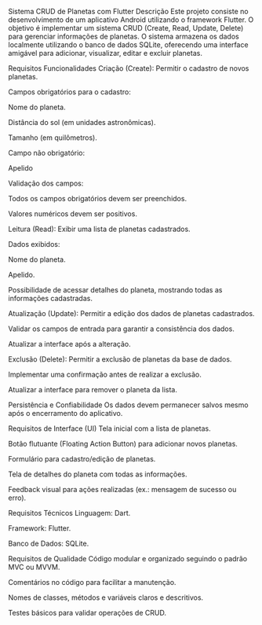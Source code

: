 Sistema CRUD de Planetas com Flutter
Descrição
Este projeto consiste no desenvolvimento de um aplicativo Android utilizando o framework Flutter. O objetivo é implementar um sistema CRUD (Create, Read, Update, Delete) para gerenciar informações de planetas. O sistema armazena os dados localmente utilizando o banco de dados SQLite, oferecendo uma interface amigável para adicionar, visualizar, editar e excluir planetas.

Requisitos
Funcionalidades
Criação (Create): Permitir o cadastro de novos planetas.

Campos obrigatórios para o cadastro:

Nome do planeta.

Distância do sol (em unidades astronômicas).

Tamanho (em quilômetros).

Campo não obrigatório:

Apelido

Validação dos campos:

Todos os campos obrigatórios devem ser preenchidos.

Valores numéricos devem ser positivos.

Leitura (Read): Exibir uma lista de planetas cadastrados.

Dados exibidos:

Nome do planeta.

Apelido.

Possibilidade de acessar detalhes do planeta, mostrando todas as informações cadastradas.

Atualização (Update): Permitir a edição dos dados de planetas cadastrados.

Validar os campos de entrada para garantir a consistência dos dados.

Atualizar a interface após a alteração.

Exclusão (Delete): Permitir a exclusão de planetas da base de dados.

Implementar uma confirmação antes de realizar a exclusão.

Atualizar a interface para remover o planeta da lista.

Persistência e Confiabilidade
Os dados devem permanecer salvos mesmo após o encerramento do aplicativo.

Requisitos de Interface (UI)
Tela inicial com a lista de planetas.

Botão flutuante (Floating Action Button) para adicionar novos planetas.

Formulário para cadastro/edição de planetas.

Tela de detalhes do planeta com todas as informações.

Feedback visual para ações realizadas (ex.: mensagem de sucesso ou erro).

Requisitos Técnicos
Linguagem: Dart.

Framework: Flutter.

Banco de Dados: SQLite.

Requisitos de Qualidade
Código modular e organizado seguindo o padrão MVC ou MVVM.

Comentários no código para facilitar a manutenção.

Nomes de classes, métodos e variáveis claros e descritivos.

Testes básicos para validar operações de CRUD.
